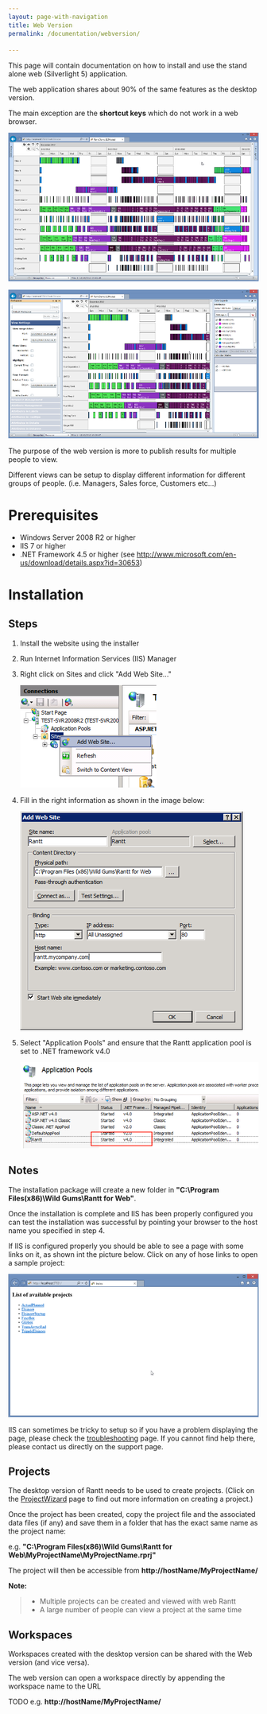 ```yaml
---
layout: page-with-navigation
title: Web Version
permalink: /documentation/webversion/

---
```


This page will contain documentation on how to install and use the stand alone web (Silverlight 5) application.

The web application shares about 90% of the same features as the desktop version.

The main exception are the **shortcut keys** which do not work in a web browser.

![Projects](img/webRantt.png)

![Projects](img/webRantt2.png)

The purpose of the web version is more to publish results for multiple people to view.

Different views can be setup to display different information for different groups of people. (i.e. Managers, Sales force, Customers etc...)

Prerequisites
==============

- Windows Server 2008 R2 or higher
- IIS 7 or higher
- .NET Framework 4.5 or higher (see http://www.microsoft.com/en-us/download/details.aspx?id=30653)


Installation
=============

Steps
------

1.	Install the website using the installer
2.	Run Internet Information Services (IIS) Manager
3.	Right click on Sites and click "Add Web Site..."

	![Add Website](img/AddWebsite.png)
	
4. Fill in the right information as shown in the image below:

	![Add Website Settings](img/AddWebsiteSettings.png)
	
5. Select "Application Pools" and ensure that the Rantt application pool is set to .NET framework v4.0
	
	![Application Pool](img/ApplicationPool.png)
	
Notes
-------

The installation package will create a new folder in **"C:\Program Files(x86)\Wild Gums\Rantt for Web\"**.

Once the installation is complete and IIS has been properly configured you can test the installation was successful by pointing your browser to the  host name you specified in step 4.

If IIS is configured properly you should be able to see a page with some links on it, as shown int the picture below. Click on any of hose links to open a sample project:

![Projects](img/webRantt0.png)

IIS can sometimes be tricky to setup so if you have a problem displaying the page, please check the [troubleshooting](http://www.resourcegantt.com/documentation/webtroubleshooting/) page. If you cannot find help there, please contact us directly on the support page.


Projects
----------

The desktop version of Rantt needs to be used to create projects. (Click on the [ProjectWizard](http://www.resourcegantt.com/documentation/projectwizard/) page to find out more information on creating a project.)

Once the project has been created, copy the project file and the associated data files (if any) and save them in a folder that has the exact same name as the project name:

e.g. **"C:\Program Files(x86)\Wild Gums\Rantt for Web\MyProjectName\MyProjectName.rprj"**

The project will then be accessible from **http://hostName/MyProjectName/**

**Note:**

> - Multiple projects can be created and viewed with web Rantt
> - A large number of people can view a project at the same time

Workspaces
-----------

Workspaces created with the desktop version can be shared with the Web version (and vice versa).

The web version can open a workspace directly by appending the workspace name to the URL

TODO e.g. **http://hostName/MyProjectName/**